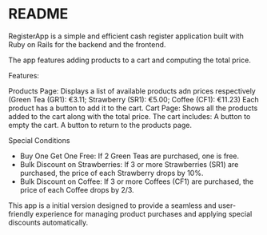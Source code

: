 # README

RegisterApp is a simple and efficient cash register application built with Ruby on Rails for the backend and the frontend. 

The app features adding products to a cart and computing the total price. 

Features: 

Products Page: Displays a list of available products adn prices respectively (Green Tea (GR1): €3.11; Strawberry (SR1): €5.00; Coffee (CF1): €11.23)
Each product has a button to add it to the cart.
Cart Page: Shows all the products added to the cart along with the total price. The cart includes:
A button to empty the cart.
A button to return to the products page.

Special Conditions
 - Buy One Get One Free: If 2 Green Teas are purchased, one is free.
 - Bulk Discount on Strawberries: If 3 or more Strawberries (SR1) are purchased, the price of each Strawberry drops by 10%.
 - Bulk Discount on Coffee: If 3 or more Coffees (CF1) are purchased, the price of each Coffee drops by 2/3.

This app is a initial version designed to provide a seamless and user-friendly experience for managing product purchases and applying special discounts automatically.
